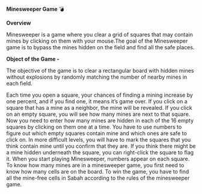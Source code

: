 **Minesweeper Game** 💣

**Overview**

Minesweeper is a game where you clear a grid of squares that may contain mines by clicking on them with your mouse.The goal of the Minesweeper game is to bypass the mines hidden on the field and find all the safe places. 


**Object of the Game -**

The objective of the game is to clear a rectangular board with hidden mines without explosions by randomly matching the number of nearby mines in each field. 

Each time you open a square, your chances of finding a mining increase by one percent, and if you find one, it means it’s game over. 
If you click on a square that has a mine as a neighbor, the mine will be revealed. If you click on an empty square, you will see how many mines are next to that square. Now you need to enter how many mines are hidden in each of the 16 empty squares by clicking on them one at a time.
You have to use numbers to figure out which empty squares contain mine and which ones are safe to click on. In more difficult levels, you will have to mark the squares that you think contain mine until you confirm that they are. If you think there might be a mine hidden underneath the square, you can right-click the square to flag it.
When you start playing Minesweeper, numbers appear on each square. To know how many mines are in a minesweeper game, you first need to know how many cells are on the board. To win the game, you have to find all the mine-free cells in Sabah according to the rules of the minesweeper game.
